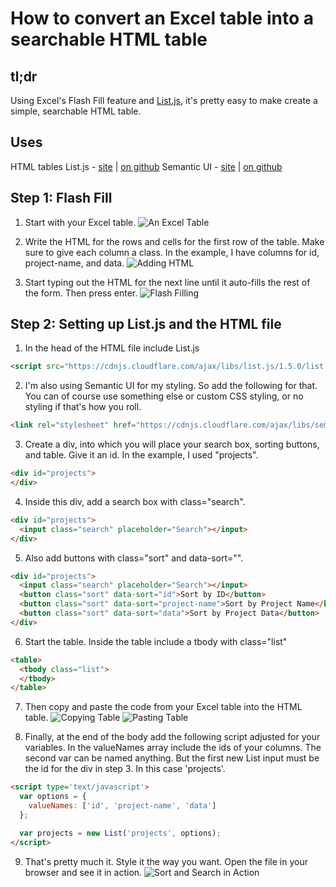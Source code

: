 # How to convert an Excel table into a searchable HTML table

## tl;dr
Using Excel's Flash Fill feature and [List.js](http://listjs.com/), it's pretty easy to make create a simple, searchable HTML table.

## Uses
HTML tables
List.js - [site](http://listjs.com/) | [on github](https://github.com/javve/list.js)
Semantic UI - [site](https://semantic-ui.com/) | [on github](https://github.com/semantic-org/semantic-ui/)

## Step 1: Flash Fill
1. Start with your Excel table.
![An Excel Table](https://i.gyazo.com/63b135a68e6b397cbb4a61262aef5841.png)

2. Write the HTML for the rows and cells for the first row of the table. Make sure to give each column a class. In the example, I have columns for id, project-name, and data.
![Adding HTML](https://i.gyazo.com/157f39454d3d8d29f1b245b52de5289c.gif)

3. Start typing out the HTML for the next line until it auto-fills the rest of the form. Then press enter.
![Flash Filling](https://i.gyazo.com/47eb8af0d9e24abc11c79770d0c679d5.gif)

## Step 2: Setting up List.js and the HTML file
1. In the head of the HTML file include List.js
```html
<script src="https://cdnjs.cloudflare.com/ajax/libs/list.js/1.5.0/list.min.js"></script>
```

2. I'm also using Semantic UI for my styling. So add the following for that. You can of course use something else or custom CSS styling, or no styling if that's how you roll.
```html
<link rel="stylesheet" href="https://cdnjs.cloudflare.com/ajax/libs/semantic-ui/2.2.13/semantic.css">
```

3. Create a div, into which you will place your search box, sorting buttons, and table. Give it an id. In the example, I used "projects".
```html
<div id="projects">
</div>
```

4. Inside this div, add a search box with class="search".
```html
<div id="projects">
  <input class="search" placeholder="Search"></input>
</div>
```

5. Also add buttons with class="sort" and data-sort="<column-id>".
```html
<div id="projects">
  <input class="search" placeholder="Search"></input>
  <button class="sort" data-sort="id">Sort by ID</button>
  <button class="sort" data-sort="project-name">Sort by Project Name</button>
  <button class="sort" data-sort="data">Sort by Project Data</button>
</div>
```

6. Start the table. Inside the table include a tbody with class="list"
```html
<table>
  <tbody class="list">
  </tbody>
</table>
```

7. Then copy and paste the code from your Excel table into the HTML table.
![Copying Table](https://i.gyazo.com/c20f95d2f3fd5e70fa3f07eb80a13a7a.gif)
![Pasting Table](https://i.gyazo.com/023395b88bddb8b9b3b712e9fe310c67.gif)

8. Finally, at the end of the body add the following script adjusted for your variables. In the valueNames array include the ids of your columns. The second var can be named anything. But the first new List input must be the id for the div in step 3. In this case 'projects'.
```html
<script type='text/javascript'>
  var options = {
    valueNames: ['id', 'project-name', 'data']
  };

  var projects = new List('projects', options);
</script>
```

9. That's pretty much it. Style it the way you want. Open the file in your browser and see it in action.
![Sort and Search in Action](https://i.gyazo.com/42735a81ed2623bbbf6ed1da7196cf93.gif)
